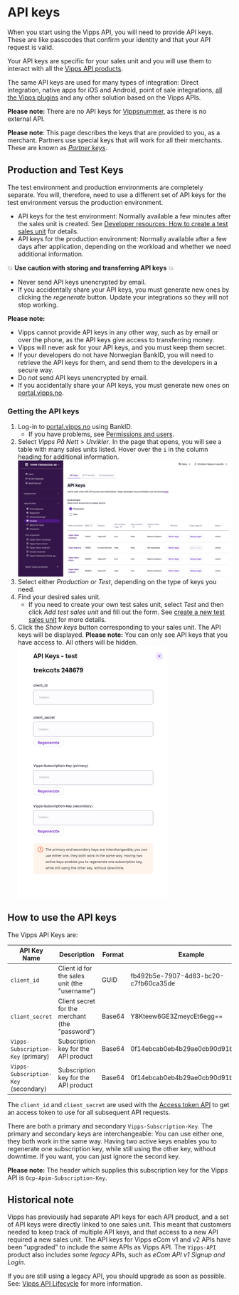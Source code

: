 <!-- START_METADATA
---
title: API keys
pagination_next: null
pagination_prev: null
---
END_METADATA -->

# API keys

When you start using the Vipps API, you will need to provide API keys.
These are like passcodes that confirm your identity and that your API request is valid.

Your API keys are specific for your sales unit and you will use them to interact with all the
[Vipps API products](https://vippsas.github.io/vipps-developer-docs/docs/APIs).

The same API keys are used for many types of integration:
Direct integration, native apps for iOS and Android, point of sale integrations,
[all the Vipps plugins](https://vippsas.github.io/vipps-developer-docs/docs/vipps-plugins)
and any other solution based on the Vipps APIs.

**Please note:** There are no API keys for
[Vippsnummer](https://www.vipps.no/produkter-og-tjenester/bedrift/ta-betalt-i-butikk/ta-betalt-med-vipps/),
as there is no external API.

**Please note**: This page describes the keys that are provided to you, as a merchant.
Partners use special keys that will work for all their merchants. These are known as
[*Partner keys*](https://vippsas.github.io/vipps-developer-docs/docs/vipps-partner/partner-keys).

## Production and Test Keys

The test environment and production environments are completely separate.
You will, therefore, need to use a different set of API keys for the test environment versus the production environment.

- API keys for the test environment:
  Normally available a few minutes after the sales unit is created.
  See [Developer resources: How to create a test sales unit](../developer-resources/portal.md#how-to-create-a-test-sales-unit) for details.
- API keys for the production environment:
  Normally available after a few days after application, depending on the
  workload and whether we need additional information.

💥 **Use caution with storing and transferring API keys** 💥

* Never send API keys unencrypted by email.
* If you accidentally share your API keys, you must generate new ones by clicking the *regenerate* button.
  Update your integrations so they will not stop working.

**Please note:**

- Vipps cannot provide API keys in any other way, such as by
  email or over the phone, as the API keys give access to transferring money.
- Vipps will never ask for your API keys, and you must keep them secret.
- If your developers do not have Norwegian BankID, you will need to retrieve
  the API keys for them, and send them to the developers in a secure way.
- Do *not* send API keys unencrypted by email.
- If you accidentally share your API keys, you must generate new ones on
  [portal.vipps.no](https://portal.vipps.no).

### Getting the API keys

1. Log-in to [portal.vipps.no](https://portal.vipps.no) using BankID.
   - If you have problems, see [Permissions and users](../developer-resources/portal.md#permissions-and-users).
1. Select *Vipps På Nett* > *Utvikler*.
   In the page that opens, you will see a table with many sales units listed.
   Hover over the `i` in the column heading for additional information.
   ![portal.vipps.no: The API products for a sales unit](../images/portalvippsno-salesunit-products.png)
1. Select either *Production* or *Test*, depending on the type of keys you need.
1. Find your desired sales unit.
   - If you need to create your own test sales unit,
     select *Test* and then click *Add test sales unit* and fill out the form.
     See [create a new test sales unit](../developer-resources/portal.md#how-to-create-a-test-sales-unit) for more details.
1. Click the *Show keys* button corresponding to your sales unit.
   The API keys will be displayed.
   **Please note:** You can only see API keys that you have access to. All others will be hidden.
   ![portal.vipps.no: The API keys for a sales unit](../images/portalvippsno-salesunit-keys.png)



## How to use the API keys

The Vipps API Keys are:

| API Key Name             | Description                                                         | Format | Example                              |
|--------------------------|---------------------------------------------------------------------|--------|--------------------------------------|
| `client_id`              | Client id for the sales unit (the "username")                        | GUID   | fb492b5e-7907-4d83-bc20-c7fb60ca35de |
| `client_secret`          | Client secret for the merchant (the "password")                     | Base64 | Y8Kteew6GE3ZmeycEt6egg==             |
| `Vipps-Subscription-Key` (primary)   | Subscription key for the API product                    | Base64 | 0f14ebcab0eb4b29ae0cb90d91b4a84a     |
| `Vipps-Subscription-Key` (secondary) | Subscription key for the API product                    | Base64 | 0f14ebcab0eb4b29ae0cb90d91b4a84a     |

The `client_id` and `client_secret` are used with the
[Access token API](https://vippsas.github.io/vipps-developer-docs/docs/APIs/access-token-api)
to get an access token to use for all subsequent API requests.

There are both a primary and secondary `Vipps-Subscription-Key`.
The primary and secondary keys are interchangeable: You can use either one,
they both work in the same way.
Having two active keys enables you to
regenerate one subscription key, while still using the other key, without downtime.
If you want, you can just ignore the second key.

**Please note:** The header which supplies this subscription key for the Vipps API is
`Ocp-Apim-Subscription-Key`.

## Historical note

Vipps has previously had separate API keys for each API product, and a set of
API keys were directly linked to one sales unit. This meant that customers
needed to keep track of multiple API keys, and that access to a new API
required a new sales unit. The API keys for Vipps eCom v1 and v2 APIs have been “upgraded” to include the same APIs as
Vipps API.  The `Vipps-API` product also includes some _legacy_ APIs, such as _eCom API v1_ _Signup and Login_.

If you are still using a legacy API, you should upgrade as soon as possible.
See:
[Vipps API Lifecycle](api-lifecycle.md) for more information.
